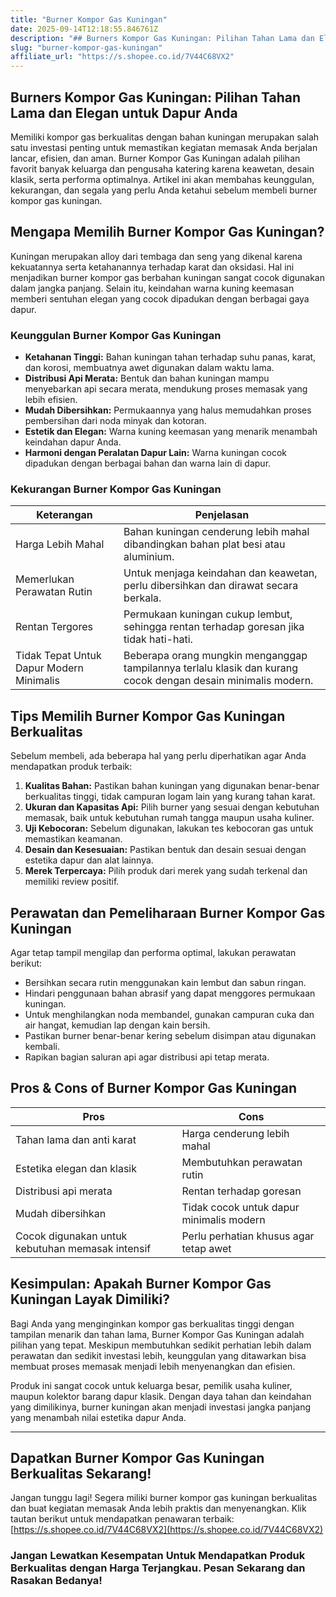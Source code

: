 ```yaml
---
title: "Burner Kompor Gas Kuningan"
date: 2025-09-14T12:18:55.846761Z
description: "## Burners Kompor Gas Kuningan: Pilihan Tahan Lama dan Elegan untuk Dapur Anda..."
slug: "burner-kompor-gas-kuningan"
affiliate_url: "https://s.shopee.co.id/7V44C68VX2"
---
```

## Burners Kompor Gas Kuningan: Pilihan Tahan Lama dan Elegan untuk Dapur Anda

Memiliki kompor gas berkualitas dengan bahan kuningan merupakan salah satu investasi penting untuk memastikan kegiatan memasak Anda berjalan lancar, efisien, dan aman. Burner Kompor Gas Kuningan adalah pilihan favorit banyak keluarga dan pengusaha katering karena keawetan, desain klasik, serta performa optimalnya. Artikel ini akan membahas keunggulan, kekurangan, dan segala yang perlu Anda ketahui sebelum membeli burner kompor gas kuningan.

## Mengapa Memilih Burner Kompor Gas Kuningan?

Kuningan merupakan alloy dari tembaga dan seng yang dikenal karena kekuatannya serta ketahanannya terhadap karat dan oksidasi. Hal ini menjadikan burner kompor gas berbahan kuningan sangat cocok digunakan dalam jangka panjang. Selain itu, keindahan warna kuning keemasan memberi sentuhan elegan yang cocok dipadukan dengan berbagai gaya dapur.

### Keunggulan Burner Kompor Gas Kuningan

- **Ketahanan Tinggi:** Bahan kuningan tahan terhadap suhu panas, karat, dan korosi, membuatnya awet digunakan dalam waktu lama.
- **Distribusi Api Merata:** Bentuk dan bahan kuningan mampu menyebarkan api secara merata, mendukung proses memasak yang lebih efisien.
- **Mudah Dibersihkan:** Permukaannya yang halus memudahkan proses pembersihan dari noda minyak dan kotoran.
- **Estetik dan Elegan:** Warna kuning keemasan yang menarik menambah keindahan dapur Anda.
- **Harmoni dengan Peralatan Dapur Lain:** Warna kuningan cocok dipadukan dengan berbagai bahan dan warna lain di dapur.

### Kekurangan Burner Kompor Gas Kuningan

| Keterangan | Penjelasan |
|--------------|--------------|
| Harga Lebih Mahal | Bahan kuningan cenderung lebih mahal dibandingkan bahan plat besi atau aluminium. |
| Memerlukan Perawatan Rutin | Untuk menjaga keindahan dan keawetan, perlu dibersihkan dan dirawat secara berkala. |
| Rentan Tergores | Permukaan kuningan cukup lembut, sehingga rentan terhadap goresan jika tidak hati-hati. |
| Tidak Tepat Untuk Dapur Modern Minimalis | Beberapa orang mungkin menganggap tampilannya terlalu klasik dan kurang cocok dengan desain minimalis modern.|

## Tips Memilih Burner Kompor Gas Kuningan Berkualitas

Sebelum membeli, ada beberapa hal yang perlu diperhatikan agar Anda mendapatkan produk terbaik:

1. **Kualitas Bahan:** Pastikan bahan kuningan yang digunakan benar-benar berkualitas tinggi, tidak campuran logam lain yang kurang tahan karat.
2. **Ukuran dan Kapasitas Api:** Pilih burner yang sesuai dengan kebutuhan memasak, baik untuk kebutuhan rumah tangga maupun usaha kuliner.
3. **Uji Kebocoran:** Sebelum digunakan, lakukan tes kebocoran gas untuk memastikan keamanan.
4. **Desain dan Kesesuaian:** Pastikan bentuk dan desain sesuai dengan estetika dapur dan alat lainnya.
5. **Merek Terpercaya:** Pilih produk dari merek yang sudah terkenal dan memiliki review positif.

## Perawatan dan Pemeliharaan Burner Kompor Gas Kuningan

Agar tetap tampil mengilap dan performa optimal, lakukan perawatan berikut:

- Bersihkan secara rutin menggunakan kain lembut dan sabun ringan.
- Hindari penggunaan bahan abrasif yang dapat menggores permukaan kuningan.
- Untuk menghilangkan noda membandel, gunakan campuran cuka dan air hangat, kemudian lap dengan kain bersih.
- Pastikan burner benar-benar kering sebelum disimpan atau digunakan kembali.
- Rapikan bagian saluran api agar distribusi api tetap merata.

## Pros & Cons of Burner Kompor Gas Kuningan

| **Pros** | **Cons** |
|------------|------------|
| Tahan lama dan anti karat | Harga cenderung lebih mahal |
| Estetika elegan dan klasik | Membutuhkan perawatan rutin |
| Distribusi api merata | Rentan terhadap goresan |
| Mudah dibersihkan | Tidak cocok untuk dapur minimalis modern |
| Cocok digunakan untuk kebutuhan memasak intensif | Perlu perhatian khusus agar tetap awet |

## Kesimpulan: Apakah Burner Kompor Gas Kuningan Layak Dimiliki?

Bagi Anda yang menginginkan kompor gas berkualitas tinggi dengan tampilan menarik dan tahan lama, Burner Kompor Gas Kuningan adalah pilihan yang tepat. Meskipun membutuhkan sedikit perhatian lebih dalam perawatan dan sedikit investasi lebih, keunggulan yang ditawarkan bisa membuat proses memasak menjadi lebih menyenangkan dan efisien.

Produk ini sangat cocok untuk keluarga besar, pemilik usaha kuliner, maupun kolektor barang dapur klasik. Dengan daya tahan dan keindahan yang dimilikinya, burner kuningan akan menjadi investasi jangka panjang yang menambah nilai estetika dapur Anda.

---

## Dapatkan Burner Kompor Gas Kuningan Berkualitas Sekarang!

Jangan tunggu lagi! Segera miliki burner kompor gas kuningan berkualitas dan buat kegiatan memasak Anda lebih praktis dan menyenangkan. Klik tautan berikut untuk mendapatkan penawaran terbaik: [https://s.shopee.co.id/7V44C68VX2](https://s.shopee.co.id/7V44C68VX2)

### Jangan Lewatkan Kesempatan Untuk Mendapatkan Produk Berkualitas dengan Harga Terjangkau. Pesan Sekarang dan Rasakan Bedanya!